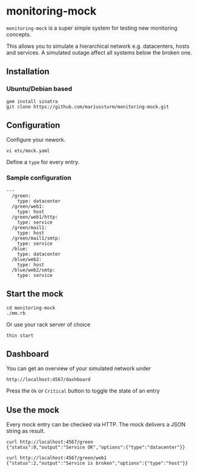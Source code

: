 # monitoring-mock

`monitoring-mock` is a super simple system for testing new monitoring concepts.

This allows you to simulate a hierarchical network e.g. datacenters, hosts and services.
A simulated outage affect all systems below the broken one.

## Installation

### Ubuntu/Debian based
    gem install sinatra
    git clone https://github.com/mariussturm/monitoring-mock.git

## Configuration
Configure your nework.

    vi etc/mock.yaml

Define a `type` for every entry.

### Sample configuration

    ---
      /green:
        type: datacenter
      /green/web1:
        type: host
      /green/web1/http:
        type: service
      /green/mail1:
        type: host
      /green/mail1/smtp:
        type: service
      /blue:
        type: datacenter
      /blue/web2:
        type: host
      /blue/web2/smtp:
        type: service

## Start the mock

    cd monitoring-mock
    ./mm.rb

Or use your rack server of choice

    thin start

## Dashboard
You can get an overview of your simulated network under

    http://localhost:4567/dashboard

Press the `Ok` or `Critical` button to toggle the state of an entry

## Use the mock
Every mock entry can be checked via HTTP. The mock delivers a JSON string
as result.

    curl http://localhost:4567/green
    {"status":0,"output":"Service OK","options":{"type":"datacenter"}}

    curl http://localhost:4567/green/web1
    {"status":2,"output":"Service is broken","options":{"type":"host"}}

